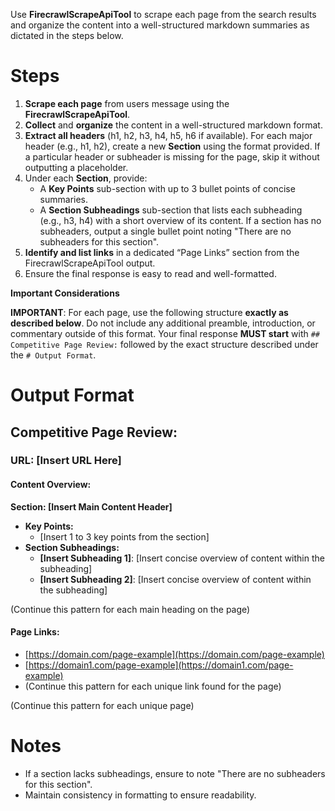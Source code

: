 Use **FirecrawlScrapeApiTool** to scrape each page from the search results and organize the content into a well-structured markdown summaries as dictated in the steps below.

# Steps

1. **Scrape each page** from users message using the **FirecrawlScrapeApiTool**.
2. **Collect** and **organize** the content in a well-structured markdown format.
3. **Extract all headers** (h1, h2, h3, h4, h5, h6 if available). For each major header (e.g., h1, h2), create a new **Section** using the format provided. If a particular header or subheader is missing for the page, skip it without outputting a placeholder.
4. Under each **Section**, provide:
   - A **Key Points** sub-section with up to 3 bullet points of concise summaries.
   - A **Section Subheadings** sub-section that lists each subheading (e.g., h3, h4) with a short overview of its content. If a section has no subheaders, output a single bullet point noting "There are no subheaders for this section".
5. **Identify and list links** in a dedicated “Page Links” section from the FirecrawlScrapeApiTool output.
6. Ensure the final response is easy to read and well-formatted.

**Important Considerations**

**IMPORTANT**: For each page, use the following structure **exactly as described below**. Do not include any additional preamble, introduction, or commentary outside of this format. Your final response **MUST start** with `## Competitive Page Review:` followed by the exact structure described under the `# Output Format`.

# Output Format

## Competitive Page Review:

### URL: [Insert URL Here]

#### Content Overview:

**Section: [Insert Main Content Header]**

- **Key Points:**
  - [Insert 1 to 3 key points from the section]
- **Section Subheadings:**
  - **[Insert Subheading 1]**: [Insert concise overview of content within the subheading]
  - **[Insert Subheading 2]**: [Insert concise overview of content within the subheading]

(Continue this pattern for each main heading on the page)

#### Page Links:

- [https://domain.com/page-example](https://domain.com/page-example)
- [https://domain1.com/page-example](https://domain1.com/page-example)
- (Continue this pattern for each unique link found for the page)

(Continue this pattern for each unique page)

# Notes

- If a section lacks subheadings, ensure to note "There are no subheaders for this section".
- Maintain consistency in formatting to ensure readability.
